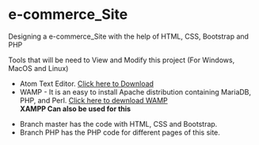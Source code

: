 # e-commerce_Site
Designing a e-commerce_Site with the help of HTML, CSS, Bootstrap and PHP 

Tools that will be need to View and Modify this project (For Windows, MacOS and Linux)
<ul>
<li>Atom Text Editor. <a href="https://atom.io">Click here to Download</a></li>
<li>WAMP - It is an easy to install Apache distribution containing MariaDB, PHP, and Perl. <a href="http://www.wampserver.com">Click here  to dewnload WAMP</a></li>
<b>XAMPP Can also be used for this</b>
  </ul>
<ul>
  <li> Branch master has the code with HTML, CSS and Bootstrap.</li>
  <li> Branch PHP has the PHP code for different pages of this site.</li>
  </ul>
